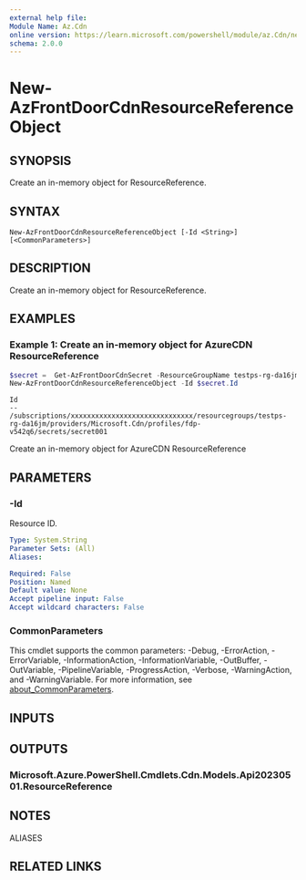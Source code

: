 ```yaml
---
external help file:
Module Name: Az.Cdn
online version: https://learn.microsoft.com/powershell/module/az.Cdn/new-AzFrontDoorCdnResourceReferenceObject
schema: 2.0.0
---
```


# New-AzFrontDoorCdnResourceReferenceObject

## SYNOPSIS
Create an in-memory object for ResourceReference.

## SYNTAX

```
New-AzFrontDoorCdnResourceReferenceObject [-Id <String>] [<CommonParameters>]
```

## DESCRIPTION
Create an in-memory object for ResourceReference.

## EXAMPLES

### Example 1: Create an in-memory object for AzureCDN ResourceReference
```powershell
$secret =  Get-AzFrontDoorCdnSecret -ResourceGroupName testps-rg-da16jm -ProfileName fdp-v542q6 -Name secret001
New-AzFrontDoorCdnResourceReferenceObject -Id $secret.Id
```

```output
Id
--
/subscriptions/xxxxxxxxxxxxxxxxxxxxxxxxxxxxxx/resourcegroups/testps-rg-da16jm/providers/Microsoft.Cdn/profiles/fdp-v542q6/secrets/secret001
```

Create an in-memory object for AzureCDN ResourceReference

## PARAMETERS

### -Id
Resource ID.

```yaml
Type: System.String
Parameter Sets: (All)
Aliases:

Required: False
Position: Named
Default value: None
Accept pipeline input: False
Accept wildcard characters: False
```

### CommonParameters
This cmdlet supports the common parameters: -Debug, -ErrorAction, -ErrorVariable, -InformationAction, -InformationVariable, -OutBuffer, -OutVariable, -PipelineVariable, -ProgressAction, -Verbose, -WarningAction, and -WarningVariable. For more information, see [about_CommonParameters](http://go.microsoft.com/fwlink/?LinkID=113216).

## INPUTS

## OUTPUTS

### Microsoft.Azure.PowerShell.Cmdlets.Cdn.Models.Api20230501.ResourceReference

## NOTES

ALIASES

## RELATED LINKS
